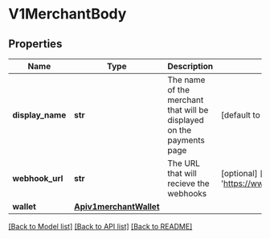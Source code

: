 # V1MerchantBody

## Properties
Name | Type | Description | Notes
------------ | ------------- | ------------- | -------------
**display_name** | **str** | The name of the merchant that will be displayed on the payments page | [default to 'Test Merchant Name']
**webhook_url** | **str** | The URL that will recieve the webhooks | [optional] [default to 'https://www.URL.com/to/send/webhooks/to']
**wallet** | [**Apiv1merchantWallet**](Apiv1merchantWallet.md) |  | 

[[Back to Model list]](../README.md#documentation-for-models) [[Back to API list]](../README.md#documentation-for-api-endpoints) [[Back to README]](../README.md)

